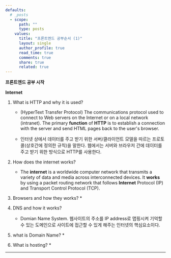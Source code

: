 ```yaml
---
defaults:
  # _posts
  - scope:
      path: ""
      type: posts
    values:
      title: "프론트엔드 공부순서 (1)"
      layout: single
      author_profile: true
      read_time: true
      comments: true
      share: true
      related: true
---
```



**프론트엔드 공부 시작**

**Internet**

  1. What is HTTP and why it is used?

     * (HyperText Transfer Protocol) The communications protocol used to connect to Web servers on the Internet or on a local network (intranet). The primary **function** of **HTTP** is to establish a connection with the server and send HTML pages back to the user's browser. 

     * 인터넷 상에서 데이터를 주고 받기 위한 서버/클라이언트 모델을 따르는 프로토콜(상호간에 정의한 규칙)을 말한다. 웹에서는 서버와 브라우저 간에 데이터를 주고 받기 위한 방식으로 HTTP를 사용한다.


  2. How does the internet works?

     * The **internet** is a worldwide computer network that transmits a variety of data and media across interconnected devices. It **works** by using a packet routing network that follows **Internet** Protocol (IP) and Transport Control Protocol (TCP).



  3. Browsers and how they works?
     * 
  4. DNS and how it works?
     * Domian Name System. 웹사이트의 주소를 IP address로 맵핑시켜 기억할 수 있는 도메인으로 사이트에 접근할 수 있게 해주는 인터넷의 핵심요소이다.
  5. what is Domain Name?
     * 
  6. What is hosting?
     * 
  --------------------

